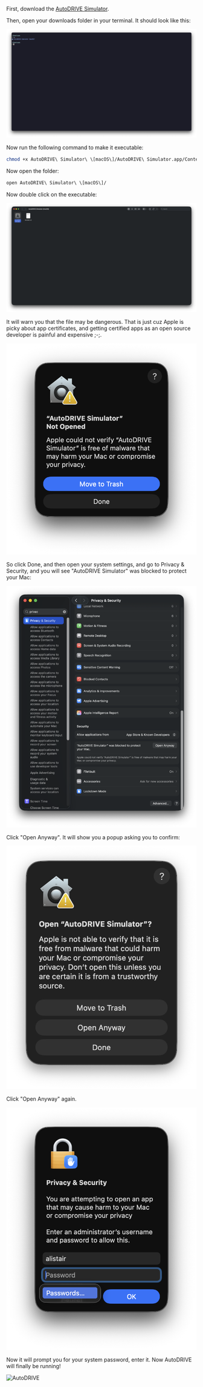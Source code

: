 First, download the [AutoDRIVE Simulator](https://github.com/Tinker-Twins/AutoDRIVE/releases/download/Simulator-0.3.0/AutoDRIVE_Simulator_macOS.zip).

Then, open your downloads folder in your terminal. It should look like this:

![Downloads Folder](images/downloads_folder.png "Downloads Folder")

Now run the following command to make it executable:

```bash
chmod +x AutoDRIVE\ Simulator\ \[macOS\]/AutoDRIVE\ Simulator.app/Contents/MacOS/AutoDRIVE\ Simulator
```

Now open the folder:

```bash
open AutoDRIVE\ Simulator\ \[macOS\]/
```

Now double click on the executable:

![Executable Folder](images/executable_folder.png "Executable Folder")

It will warn you that the file may be dangerous. That is just cuz Apple is picky about app certificates, and getting certified apps as an open source developer is painful and expensive ;-;. 

![Warning](images/warning.png "Warning")

So click Done, and then open your system settings, and go to Privacy & Security, and you will see "AutoDRIVE Simulator" was blocked to protect your Mac:

![Blocked](images/blocked.png "Blocked")

Click "Open Anyway". It will show you a popup asking you to confirm:

![Warning2](images/warning2.png "Warning2")

Click "Open Anyway" again.

![Password](images/password.png "Password")

Now it will prompt you for your system password, enter it. Now AutoDRIVE will finally be running!

![AutoDRIVE](images/AutoDRIVE.png "AutoDRIVE")